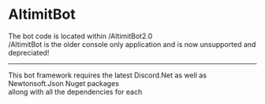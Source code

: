 # AltimitBot
The bot code is located within /AltimitBot2.0<br>
/AltimitBot is the older console only application and is now unsupported and depreciated!<br>
___
This bot framework requires the latest Discord.Net as well as Newtonsoft.Json Nuget packages<br>
allong with all the dependencies for each
